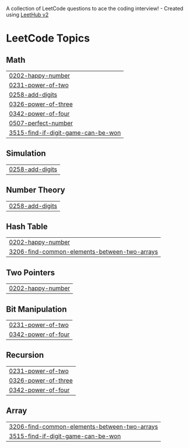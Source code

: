 A collection of LeetCode questions to ace the coding interview! - Created using [LeetHub v2](https://github.com/arunbhardwaj/LeetHub-2.0)
<!---LeetCode Topics Start-->
# LeetCode Topics
## Math
|  |
| ------- |
| [0202-happy-number](https://github.com/NIKILPRASANTH-KS/LeetCode/tree/master/0202-happy-number) |
| [0231-power-of-two](https://github.com/NIKILPRASANTH-KS/LeetCode/tree/master/0231-power-of-two) |
| [0258-add-digits](https://github.com/NIKILPRASANTH-KS/LeetCode/tree/master/0258-add-digits) |
| [0326-power-of-three](https://github.com/NIKILPRASANTH-KS/LeetCode/tree/master/0326-power-of-three) |
| [0342-power-of-four](https://github.com/NIKILPRASANTH-KS/LeetCode/tree/master/0342-power-of-four) |
| [0507-perfect-number](https://github.com/NIKILPRASANTH-KS/LeetCode/tree/master/0507-perfect-number) |
| [3515-find-if-digit-game-can-be-won](https://github.com/NIKILPRASANTH-KS/LeetCode/tree/master/3515-find-if-digit-game-can-be-won) |
## Simulation
|  |
| ------- |
| [0258-add-digits](https://github.com/NIKILPRASANTH-KS/LeetCode/tree/master/0258-add-digits) |
## Number Theory
|  |
| ------- |
| [0258-add-digits](https://github.com/NIKILPRASANTH-KS/LeetCode/tree/master/0258-add-digits) |
## Hash Table
|  |
| ------- |
| [0202-happy-number](https://github.com/NIKILPRASANTH-KS/LeetCode/tree/master/0202-happy-number) |
| [3206-find-common-elements-between-two-arrays](https://github.com/NIKILPRASANTH-KS/LeetCode/tree/master/3206-find-common-elements-between-two-arrays) |
## Two Pointers
|  |
| ------- |
| [0202-happy-number](https://github.com/NIKILPRASANTH-KS/LeetCode/tree/master/0202-happy-number) |
## Bit Manipulation
|  |
| ------- |
| [0231-power-of-two](https://github.com/NIKILPRASANTH-KS/LeetCode/tree/master/0231-power-of-two) |
| [0342-power-of-four](https://github.com/NIKILPRASANTH-KS/LeetCode/tree/master/0342-power-of-four) |
## Recursion
|  |
| ------- |
| [0231-power-of-two](https://github.com/NIKILPRASANTH-KS/LeetCode/tree/master/0231-power-of-two) |
| [0326-power-of-three](https://github.com/NIKILPRASANTH-KS/LeetCode/tree/master/0326-power-of-three) |
| [0342-power-of-four](https://github.com/NIKILPRASANTH-KS/LeetCode/tree/master/0342-power-of-four) |
## Array
|  |
| ------- |
| [3206-find-common-elements-between-two-arrays](https://github.com/NIKILPRASANTH-KS/LeetCode/tree/master/3206-find-common-elements-between-two-arrays) |
| [3515-find-if-digit-game-can-be-won](https://github.com/NIKILPRASANTH-KS/LeetCode/tree/master/3515-find-if-digit-game-can-be-won) |
<!---LeetCode Topics End-->
